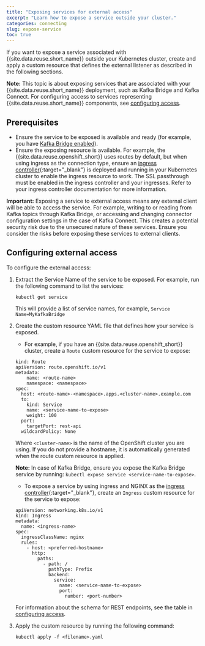 ```yaml
---
title: "Exposing services for external access"
excerpt: "Learn how to expose a service outside your cluster."
categories: connecting
slug: expose-service
toc: true
---
```


If you want to expose a service associated with {{site.data.reuse.short_name}} outside your Kubernetes cluster, create and apply a custom resource that defines the external listener as described in the following sections.

**Note:** This topic is about exposing services that are associated with your {{site.data.reuse.short_name}} deployment, such as Kafka Bridge and Kafka Connect. For configuring access to services representing {{site.data.reuse.short_name}} components, see [configuring access](../../installing/configuring/#configuring-access).

## Prerequisites

- Ensure the service to be exposed is available and ready (for example, you have [Kafka Bridge enabled](../../installing/configuring/#enabling-and-configuring-kafka-bridge)).
- Ensure the exposing resource is available. For example, the {{site.data.reuse.openshift_short}} uses routes by default, but when using ingress as the connection type, ensure an [ingress controller](https://kubernetes.io/docs/concepts/services-networking/ingress-controllers/){:target="_blank"} is deployed and running in your Kubernetes cluster to enable the ingress resource to work. The SSL passthrough must be enabled in the ingress controller and your ingresses. Refer to your ingress controller documentation for more information.

**Important:** Exposing a service to external access means any external client will be able to access the service. For example, writing to or reading from Kafka topics through Kafka Bridge, or accessing and changing connector configuration settings in the case of Kafka Connect. This creates a potential security risk due to the unsecured nature of these services. Ensure you consider the risks before exposing these services to external clients.

## Configuring external access

To configure the external access:

1. Extract the Service Name of the service to be exposed. For example, run the following command to list the services:

   `kubectl get service`

   This will provide a list of service names, for example, `Service Name=MyKafkaBridge`

2. Create the custom resource YAML file that defines how your service is exposed.

   - For example, if you have an {{site.data.reuse.openshift_short}} cluster, create a `Route` custom resource for the service to expose:

   ```
   kind: Route
   apiVersion: route.openshift.io/v1
   metadata:
       name: <route-name>
       namespace: <namespace>
   spec:
     host: <route-name>-<namespace>.apps.<cluster-name>.example.com
     to:
       kind: Service
       name: <service-name-to-expose>
       weight: 100
     port:
       targetPort: rest-api
     wildcardPolicy: None
   ```

   Where `<cluster-name>` is the name of the OpenShift cluster you are using. If you do not provide a hostname, it is automatically generated when the route custom resource is applied.

   **Note:** In case of Kafka Bridge, ensure you expose the Kafka Bridge service by running: `kubectl expose service <service-name-to-expose>`.

   - To expose a service by using ingress and NGINX as the [ingress controller](https://kubernetes.github.io/ingress-nginx/deploy/){:target="_blank"}, create an `Ingress` custom resource for the service to expose:

   ```
   apiVersion: networking.k8s.io/v1
   kind: Ingress
   metadata:
     name: <ingress-name>
   spec:
     ingressClassName: nginx
     rules:
       - host: <preferred-hostname>
         http:
           paths:
             - path: /
               pathType: Prefix
               backend:
                 service:
                   name: <service-name-to-expose>
                   port:
                     number: <port-number>
   ```
   For information about the schema for REST endpoints, see the table in [configuring access](../../installing/configuring/#rest-services-access).


3. Apply the custom resource by running the following command:

   `kubectl apply -f <filename>.yaml`
